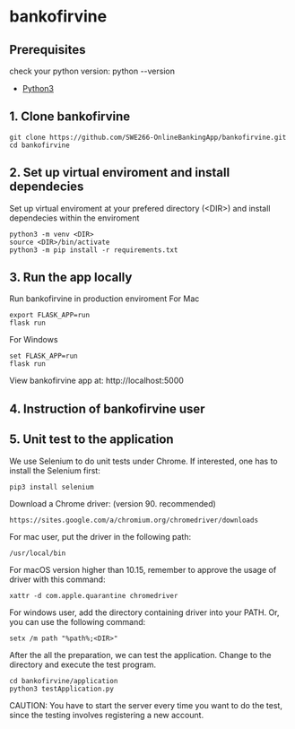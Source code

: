 # bankofirvine

## Prerequisites
check your python version: python --version
* [Python3](https://www.python.org/downloads/)

## 1. Clone bankofirvine
```
git clone https://github.com/SWE266-OnlineBankingApp/bankofirvine.git
cd bankofirvine
```

## 2. Set up virtual enviroment and install dependecies 
Set up virtual enviroment at your prefered directory (\<DIR>) and install dependecies within the enviroment
```
python3 -m venv <DIR>
source <DIR>/bin/activate
python3 -m pip install -r requirements.txt
```

## 3. Run the app locally
Run bankofirvine in production enviroment 
For Mac
```
export FLASK_APP=run
flask run
```

For Windows
```
set FLASK_APP=run
flask run
```
View bankofirvine app at: http://localhost:5000

## 4. Instruction of bankofirvine user

## 5. Unit test to the application

We use Selenium to do unit tests under Chrome. If interested, one has to install the Selenium first:
```
pip3 install selenium
```

Download a Chrome driver: (version 90. recommended)
```
https://sites.google.com/a/chromium.org/chromedriver/downloads
```

For mac user, put the driver in the following path:
```
/usr/local/bin
```

For macOS version higher than 10.15, remember to approve the usage of driver with this command:
```
xattr -d com.apple.quarantine chromedriver
```
For windows user, add the directory containing driver into your PATH. Or, you can use the following command:
```
setx /m path "%path%;<DIR>"
```

After the all the preparation, we can test the application.
Change to the directory and execute the test program.
```
cd bankofirvine/application
python3 testApplication.py
```

CAUTION: You have to start the server every time you want to do the test, since the testing involves registering a new account. 